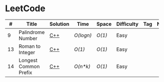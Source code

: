 
# LeetCode

|#|Title|Solution|Time|Space|Difficulty|Tag|Note|
|-----|-----|-----|-----|-----|-----|-----|-----|
| 9 | Palindrome Number | [C++](https://github.com/ajay09/CodingPractice/blob/master/LeetCode/Problems/0009_PalindromeNumber.md) |*O(logn)*|*O(1)*| Easy | | |
| 13 | Roman to Integer | [C++](https://github.com/ajay09/CodingPractice/blob/master/LeetCode/Problems/0013_Roman_to_Integer.md) |*O(1)*|*O(1)*| Easy | | |
| 14 | Longest Common Prefix | [C++](https://github.com/ajay09/CodingPractice/blob/master/LeetCode/Problems/0014_LongestCommonPrefix.md) |*O(n\*k)*|*O(1)*| Easy | | |



